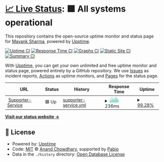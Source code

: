# [📈 Live Status](https://mayank0202.github.io/uptime): <!--live status--> **🟩 All systems operational**

This repository contains the open-source uptime monitor and status page for [Mayank Sharma](mayankdevops.com), powered by [Upptime](https://github.com/upptime/upptime).

[![Uptime CI](https://github.com/mayank0202/uptime/workflows/Uptime%20CI/badge.svg)](https://github.com/mayank0202/uptime/actions?query=workflow%3A%22Uptime+CI%22)
[![Response Time CI](https://github.com/mayank0202/uptime/workflows/Response%20Time%20CI/badge.svg)](https://github.com/mayank0202/uptime/actions?query=workflow%3A%22Response+Time+CI%22)
[![Graphs CI](https://github.com/mayank0202/uptime/workflows/Graphs%20CI/badge.svg)](https://github.com/mayank0202/uptime/actions?query=workflow%3A%22Graphs+CI%22)
[![Static Site CI](https://github.com/mayank0202/uptime/workflows/Static%20Site%20CI/badge.svg)](https://github.com/mayank0202/uptime/actions?query=workflow%3A%22Static+Site+CI%22)
[![Summary CI](https://github.com/mayank0202/uptime/workflows/Summary%20CI/badge.svg)](https://github.com/mayank0202/uptime/actions?query=workflow%3A%22Summary+CI%22)

With [Upptime](https://upptime.js.org), you can get your own unlimited and free uptime monitor and status page, powered entirely by a GitHub repository. We use [Issues](https://github.com/mayank0202/uptime/issues) as incident reports, [Actions](https://github.com/mayank0202/uptime/actions) as uptime monitors, and [Pages](https://mayank0202.github.io/uptime) for the status page.

<!--start: status pages-->
<!-- This summary is generated by Upptime (https://github.com/upptime/upptime) -->
<!-- Do not edit this manually, your changes will be overwritten -->
<!-- prettier-ignore -->
| URL | Status | History | Response Time | Uptime |
| --- | ------ | ------- | ------------- | ------ |
| <img alt="" src="https://icons.duckduckgo.com/ip3/supporter.stage.goodunited.io.ico" height="13"> [Supporter-Service](https://supporter.stage.goodunited.io/) | 🟩 Up | [supporter-service.yml](https://github.com/mayank0202/uptime/commits/HEAD/history/supporter-service.yml) | <details><summary><img alt="Response time graph" src="./graphs/supporter-service/response-time-week.png" height="20"> 236ms</summary><br><a href="https://uptime.dev.goodunited.io/history/supporter-service"><img alt="Response time 233" src="https://img.shields.io/endpoint?url=https%3A%2F%2Fraw.githubusercontent.com%2Fmayank0202%2Fuptime%2FHEAD%2Fapi%2Fsupporter-service%2Fresponse-time.json"></a><br><a href="https://uptime.dev.goodunited.io/history/supporter-service"><img alt="24-hour response time 286" src="https://img.shields.io/endpoint?url=https%3A%2F%2Fraw.githubusercontent.com%2Fmayank0202%2Fuptime%2FHEAD%2Fapi%2Fsupporter-service%2Fresponse-time-day.json"></a><br><a href="https://uptime.dev.goodunited.io/history/supporter-service"><img alt="7-day response time 236" src="https://img.shields.io/endpoint?url=https%3A%2F%2Fraw.githubusercontent.com%2Fmayank0202%2Fuptime%2FHEAD%2Fapi%2Fsupporter-service%2Fresponse-time-week.json"></a><br><a href="https://uptime.dev.goodunited.io/history/supporter-service"><img alt="30-day response time 233" src="https://img.shields.io/endpoint?url=https%3A%2F%2Fraw.githubusercontent.com%2Fmayank0202%2Fuptime%2FHEAD%2Fapi%2Fsupporter-service%2Fresponse-time-month.json"></a><br><a href="https://uptime.dev.goodunited.io/history/supporter-service"><img alt="1-year response time 233" src="https://img.shields.io/endpoint?url=https%3A%2F%2Fraw.githubusercontent.com%2Fmayank0202%2Fuptime%2FHEAD%2Fapi%2Fsupporter-service%2Fresponse-time-year.json"></a></details> | <details><summary><a href="https://uptime.dev.goodunited.io/history/supporter-service">99.28%</a></summary><a href="https://uptime.dev.goodunited.io/history/supporter-service"><img alt="All-time uptime 99.28%" src="https://img.shields.io/endpoint?url=https%3A%2F%2Fraw.githubusercontent.com%2Fmayank0202%2Fuptime%2FHEAD%2Fapi%2Fsupporter-service%2Fuptime.json"></a><br><a href="https://uptime.dev.goodunited.io/history/supporter-service"><img alt="24-hour uptime 100.00%" src="https://img.shields.io/endpoint?url=https%3A%2F%2Fraw.githubusercontent.com%2Fmayank0202%2Fuptime%2FHEAD%2Fapi%2Fsupporter-service%2Fuptime-day.json"></a><br><a href="https://uptime.dev.goodunited.io/history/supporter-service"><img alt="7-day uptime 99.28%" src="https://img.shields.io/endpoint?url=https%3A%2F%2Fraw.githubusercontent.com%2Fmayank0202%2Fuptime%2FHEAD%2Fapi%2Fsupporter-service%2Fuptime-week.json"></a><br><a href="https://uptime.dev.goodunited.io/history/supporter-service"><img alt="30-day uptime 99.28%" src="https://img.shields.io/endpoint?url=https%3A%2F%2Fraw.githubusercontent.com%2Fmayank0202%2Fuptime%2FHEAD%2Fapi%2Fsupporter-service%2Fuptime-month.json"></a><br><a href="https://uptime.dev.goodunited.io/history/supporter-service"><img alt="1-year uptime 99.28%" src="https://img.shields.io/endpoint?url=https%3A%2F%2Fraw.githubusercontent.com%2Fmayank0202%2Fuptime%2FHEAD%2Fapi%2Fsupporter-service%2Fuptime-year.json"></a></details>

<!--end: status pages-->

[**Visit our status website →**](https://mayank0202.github.io/uptime)

## 📄 License

- Powered by: [Upptime](https://github.com/upptime/upptime)
- Code: [MIT](./LICENSE) © [Anand Chowdhary](https://anandchowdhary.com), supported by [Pabio](https://pabio.com)
- Data in the `./history` directory: [Open Database License](https://opendatacommons.org/licenses/odbl/1-0/)
